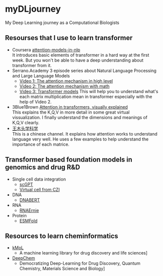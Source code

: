 # myDLjourney
My Deep Learning journey as a Computational Biologists

## Resourses that I use to learn transformer
* Coursera [attention-models-in-nlp](https://www.coursera.org/learn/attention-models-in-nlp/)  
  It introduces basic elements of transformer in a hard way at the first week. But you won't be able to have a deep understanding about transformer from it.
* Serrano.Academy 3 episode series about Natural Language Processing and Large Language Models  
  - [Video 1: The attention mechanism in high level](https://www.youtube.com/watch?v=OxCpWwDCDFQ&t=0s)
  - [Video 2: The attention mechanism with math](https://www.youtube.com/watch?v=OxCpWwDCDFQ&t=0s)
  - [Video 3: Transformer models](https://www.youtube.com/watch?v=qaWMOYf4ri8&t=0s)
  This will help you to understand what's each matrix multiplication mean in transformer especially with the help of Video 2.   
* 3Blue1Brown [Attention in transformers, visually explained](https://www.youtube.com/watch?v=eMlx5fFNoYc)  
  This explains the K,Q,V in more detail in some great virtual vissualization. I finally understand the dimensions and meanings of K,Q,V clearly.
* [王木头学科学](https://www.youtube.com/watch?v=GGLr-TtKguA&t=3569s)  
  This is a chinese channel. It explains how attention works to understand language very well. He uses a few examples to help understand the importance of each matrice.  

## Transformer based foundation models in genomics and drug R&D
* Single cell data integration
  - [scGPT](https://www.nature.com/articles/s41592-024-02201-0)
  - [Virtual cell from CZI](https://chanzuckerberg.com/science/technology/virtual-cells/)
* DNA 
  - [DNABERT](https://github.com/MAGICS-LAB/DNABERT_2/tree/main)
* RNA
  - [RNAErnie](https://www.nature.com/articles/s42256-024-00836-4)
* Protein
  - [ESMFold](https://www.science.org/doi/10.1126/science.ade2574)
 
## Resources to learn cheminformatics
* [kMoL](https://github.com/elix-tech/kmol)
  - A machine learning library for drug discovery and life sciences]
* [DeepChem](https://github.com/deepchem/deepchem?tab=readme-ov-file)
  - Democratizing Deep-Learning for Drug Discovery, Quantum Chemistry, Materials Science and Biology]
